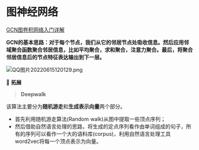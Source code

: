 # 图神经网络

[GCN图卷积网络入门详解](https://zhuanlan.zhihu.com/p/258358384?utm_source=wechat_session&utm_medium=social&utm_oi=910248104920481792&utm_campaign=shareopn)

**GCN的基本思路：对于每个节点，我们从它的邻居节点处吸收信息。然后应用邻域聚合函数聚合邻居信息，比如平均聚合，求和聚合，注意力聚合。最后，将聚合邻居信息后的节点特征表达输出到下一层。**

![QQ图片20220615120129.png](%E5%9B%BE%E7%A5%9E%E7%BB%8F%E7%BD%91%E7%BB%9C%201a3aa185494f4958aea80d017a47126a/QQ%E5%9B%BE%E7%89%8720220615120129.png)

📌 **拓展**

> **Deepwalk**
> 

该算法主要分为**随机游走**和**生成表示向量**两个部分。

- 首先利用随机游走算法(Random walk)从图中提取一些顶点序列；
- 然后借助自然语言处理的思路，将生成的定点序列看作由单词组成的句子，所有的序列可以看作一个大的语料库(corpus)，利用自然语言处理工具word2vec将每一个顶点表示为向量。